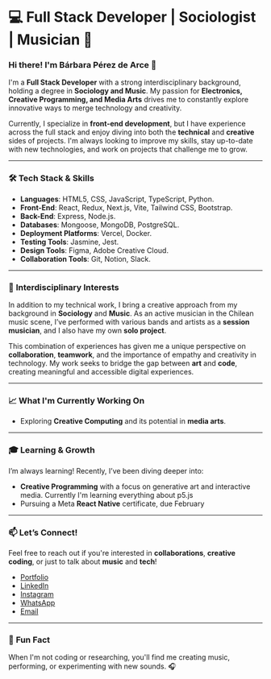 # 💻 **Full Stack Developer | Sociologist | Musician** 🎵

### Hi there! I'm Bárbara Pérez de Arce 👋

I'm a **Full Stack Developer** with a strong interdisciplinary background, holding a degree in **Sociology and Music**. My passion for **Electronics, Creative Programming, and Media Arts** drives me to constantly explore innovative ways to merge technology and creativity.

Currently, I specialize in **front-end development**, but I have experience across the full stack and enjoy diving into both the **technical** and **creative** sides of projects. I'm always looking to improve my skills, stay up-to-date with new technologies, and work on projects that challenge me to grow.

---

### 🛠 **Tech Stack & Skills**

- **Languages**: HTML5, CSS, JavaScript, TypeScript, Python.
- **Front-End**: React, Redux, Next.js, Vite, Tailwind CSS, Bootstrap.
- **Back-End**: Express, Node.js.
- **Databases**: Mongoose, MongoDB, PostgreSQL.
- **Deployment Platforms**: Vercel, Docker.
- **Testing Tools**: Jasmine, Jest.
- **Design Tools**: Figma, Adobe Creative Cloud.
- **Collaboration Tools**: Git, Notion, Slack.

---

### 🎨 **Interdisciplinary Interests**

In addition to my technical work, I bring a creative approach from my background in **Sociology** and **Music**. As an active musician in the Chilean music scene, I’ve performed with various bands and artists as a **session musician**, and I also have my own **solo project**.

This combination of experiences has given me a unique perspective on **collaboration**, **teamwork**, and the importance of empathy and creativity in technology. My work seeks to bridge the gap between **art** and **code**, creating meaningful and accessible digital experiences.

---

### 📈 **What I'm Currently Working On**

- Exploring **Creative Computing** and its potential in **media arts**.

---

### 🎓 **Learning & Growth**

I’m always learning! Recently, I’ve been diving deeper into:

- **Creative Programming** with a focus on generative art and interactive media. Currently I'm learning everything about p5.js
- Pursuing a Meta **React Native** certificate, due February 

---

### 📫 **Let’s Connect!**

Feel free to reach out if you're interested in **collaborations**, **creative coding**, or just to talk about **music** and **tech**!
- [Portfolio](https://www.barbarapda.dev) 
- [LinkedIn](https://www.linkedin.com/in/barbarapda/)
- [Instagram](https://www.instagram.com/barbarapda)
- [WhatsApp](https://wa.me/56981272793)
- [Email](mailto:barbara.perezdearce@gmail.com)

---

### 🎵 **Fun Fact**

When I'm not coding or researching, you'll find me creating music, performing, or experimenting with new sounds. 🎧
